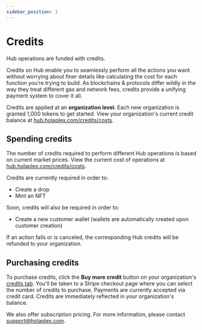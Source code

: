 ```yaml
---
sidebar_position: 3
---
```


# Credits

Hub operations are funded with credits.

Credits on Hub enable you to seamlessly perform all the actions you want without worrying about finer details like calculating the cost for each function you’re trying to build. As blockchains & protocols differ wildly in the way they treat different gas and network fees, credits provide a unifying payment system to cover it all. 

Credits are applied at an **organization level**. Each new organization is granted 1,000 tokens to get started. View your organization's current credit balance at [hub.holaplex.com/credits/costs](https://hub.holaplex.com/credits/costs).

## Spending credits

The number of credits required to perform different Hub operations is based on current market prices. View the current cost of operations at [hub.holaplex.com/credits/costs](https://hub.holaplex.com/credits/costs).

Credits are currently required in order to:
- Create a drop
- Mint an NFT

Soon, credits will also be required in order to:
- Create a new customer wallet (wallets are automatically created upon customer creation)

If an action fails or is canceled, the corresponding Hub credits will be refunded to your organization.

## Purchasing credits

To purchase credits, click the **Buy more credit** button on your organization's [credits tab](https://hub.holaplex.com/credits/costs). You'll be taken to a Stripe checkout page where you can select the number of credits to purchase. Payments are currently accepted via credit card. Credits are immediately reflected in your organization's balance. 

We also offer subscription pricing. For more information, please contact [support@holaplex.com](mailto:support@holaplex.com).